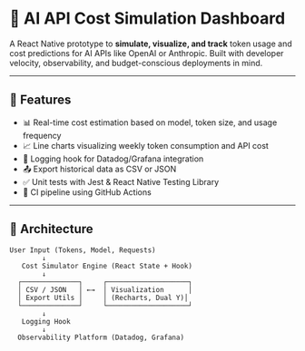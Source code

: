 # 🧠 AI API Cost Simulation Dashboard

A React Native prototype to **simulate, visualize, and track** token usage and cost predictions for AI APIs like OpenAI or Anthropic. Built with developer velocity, observability, and budget-conscious deployments in mind.

---

## 🚀 Features

- 📊 Real-time cost estimation based on model, token size, and usage frequency
- 📈 Line charts visualizing weekly token consumption and API cost
- 🔌 Logging hook for Datadog/Grafana integration
- 📤 Export historical data as CSV or JSON
- ✅ Unit tests with Jest & React Native Testing Library
- 🔁 CI pipeline using GitHub Actions

---

## 🧱 Architecture

```plaintext
User Input (Tokens, Model, Requests)
        ↓
   Cost Simulator Engine (React State + Hook)
        ↓
  ┌──────────────┐     ┌────────────────────┐
  │ CSV / JSON   │ ←→  │ Visualization      │
  │ Export Utils │     │ (Recharts, Dual Y)│
  └──────────────┘     └────────────────────┘
        ↓
   Logging Hook
        ↓
  Observability Platform (Datadog, Grafana)
